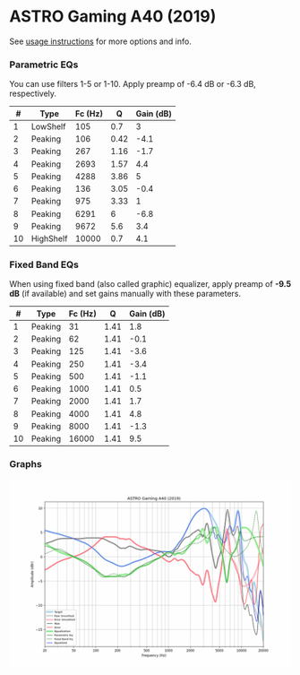 # ASTRO Gaming A40 (2019)
See [usage instructions](https://github.com/jaakkopasanen/AutoEq#usage) for more options and info.

### Parametric EQs
You can use filters 1-5 or 1-10. Apply preamp of -6.4 dB or -6.3 dB, respectively.

|   # | Type      |   Fc (Hz) |    Q |   Gain (dB) |
|-----|-----------|-----------|------|-------------|
|   1 | LowShelf  |       105 | 0.7  |         3   |
|   2 | Peaking   |       106 | 0.42 |        -4.1 |
|   3 | Peaking   |       267 | 1.16 |        -1.7 |
|   4 | Peaking   |      2693 | 1.57 |         4.4 |
|   5 | Peaking   |      4288 | 3.86 |         5   |
|   6 | Peaking   |       136 | 3.05 |        -0.4 |
|   7 | Peaking   |       975 | 3.33 |         1   |
|   8 | Peaking   |      6291 | 6    |        -6.8 |
|   9 | Peaking   |      9672 | 5.6  |         3.4 |
|  10 | HighShelf |     10000 | 0.7  |         4.1 |

### Fixed Band EQs
When using fixed band (also called graphic) equalizer, apply preamp of **-9.5 dB** (if available) and set gains manually with these parameters.

|   # | Type    |   Fc (Hz) |    Q |   Gain (dB) |
|-----|---------|-----------|------|-------------|
|   1 | Peaking |        31 | 1.41 |         1.8 |
|   2 | Peaking |        62 | 1.41 |        -0.1 |
|   3 | Peaking |       125 | 1.41 |        -3.6 |
|   4 | Peaking |       250 | 1.41 |        -3.4 |
|   5 | Peaking |       500 | 1.41 |        -1.1 |
|   6 | Peaking |      1000 | 1.41 |         0.5 |
|   7 | Peaking |      2000 | 1.41 |         1.7 |
|   8 | Peaking |      4000 | 1.41 |         4.8 |
|   9 | Peaking |      8000 | 1.41 |        -1.3 |
|  10 | Peaking |     16000 | 1.41 |         9.5 |

### Graphs
![](./ASTRO%20Gaming%20A40%20(2019).png)
